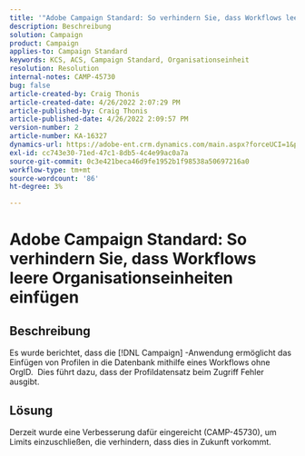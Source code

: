 ```yaml
---
title: '"Adobe Campaign Standard: So verhindern Sie, dass Workflows leere Org-Einheiten einfügen'
description: Beschreibung
solution: Campaign
product: Campaign
applies-to: Campaign Standard
keywords: KCS, ACS, Campaign Standard, Organisationseinheit
resolution: Resolution
internal-notes: CAMP-45730
bug: false
article-created-by: Craig Thonis
article-created-date: 4/26/2022 2:07:29 PM
article-published-by: Craig Thonis
article-published-date: 4/26/2022 2:09:57 PM
version-number: 2
article-number: KA-16327
dynamics-url: https://adobe-ent.crm.dynamics.com/main.aspx?forceUCI=1&pagetype=entityrecord&etn=knowledgearticle&id=42330533-6ac5-ec11-a7b6-0022480a138b
exl-id: cc743e30-71ed-47c1-8db5-4c4e99ac0a7a
source-git-commit: 0c3e421beca46d9fe1952b1f98538a50697216a0
workflow-type: tm+mt
source-wordcount: '86'
ht-degree: 3%

---
```


# Adobe Campaign Standard: So verhindern Sie, dass Workflows leere Organisationseinheiten einfügen

## Beschreibung


Es wurde berichtet, dass die [!DNL Campaign] -Anwendung ermöglicht das Einfügen von Profilen in die Datenbank mithilfe eines Workflows ohne OrgID.  Dies führt dazu, dass der Profildatensatz beim Zugriff Fehler ausgibt.


## Lösung


Derzeit wurde eine Verbesserung dafür eingereicht (CAMP-45730), um Limits einzuschließen, die verhindern, dass dies in Zukunft vorkommt.
